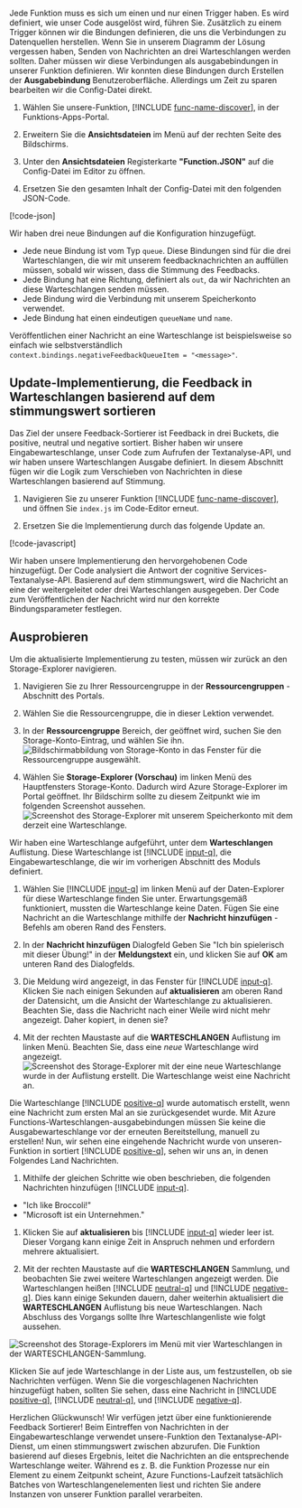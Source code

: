 Jede Funktion muss es sich um einen und nur einen Trigger haben. Es wird definiert, wie unser Code ausgelöst wird, führen Sie. Zusätzlich zu einem Trigger können wir die Bindungen definieren, die uns die Verbindungen zu Datenquellen herstellen. Wenn Sie in unserem Diagramm der Lösung vergessen haben, Senden von Nachrichten an drei Warteschlangen werden sollten. Daher müssen wir diese Verbindungen als ausgabebindungen in unserer Funktion definieren. Wir konnten diese Bindungen durch Erstellen der **Ausgabebindung** Benutzeroberfläche. Allerdings um Zeit zu sparen bearbeiten wir die Config-Datei direkt.

1. Wählen Sie unsere-Funktion, [!INCLUDE [func-name-discover](./func-name-discover.md)], in der Funktions-Apps-Portal.

1. Erweitern Sie die **Ansichtsdateien** im Menü auf der rechten Seite des Bildschirms.

1. Unter den **Ansichtsdateien** Registerkarte **"Function.JSON"** auf die Config-Datei im Editor zu öffnen.

1. Ersetzen Sie den gesamten Inhalt der Config-Datei mit den folgenden JSON-Code.

[!code-json[](../code/function.json)]

Wir haben drei neue Bindungen auf die Konfiguration hinzugefügt.

- Jede neue Bindung ist vom Typ `queue`. Diese Bindungen sind für die drei Warteschlangen, die wir mit unserem feedbacknachrichten an auffüllen müssen, sobald wir wissen, dass die Stimmung des Feedbacks.
- Jede Bindung hat eine Richtung, definiert als `out`, da wir Nachrichten an diese Warteschlangen senden müssen.
- Jede Bindung wird die Verbindung mit unserem Speicherkonto verwendet.
- Jede Bindung hat einen eindeutigen `queueName` und `name`.

Veröffentlichen einer Nachricht an eine Warteschlange ist beispielsweise so einfach wie selbstverständlich `context.bindings.negativeFeedbackQueueItem = "<message>"`.

## <a name="update-implementation-to-sort-feedback-into-queues-based-on-sentiment-score"></a>Update-Implementierung, die Feedback in Warteschlangen basierend auf dem stimmungswert sortieren

Das Ziel der unsere Feedback-Sortierer ist Feedback in drei Buckets, die positive, neutral und negative sortiert. Bisher haben wir unsere Eingabewarteschlange, unser Code zum Aufrufen der Textanalyse-API, und wir haben unsere Warteschlangen Ausgabe definiert. In diesem Abschnitt fügen wir die Logik zum Verschieben von Nachrichten in diese Warteschlangen basierend auf Stimmung.

1. Navigieren Sie zu unserer Funktion [!INCLUDE [func-name-discover](./func-name-discover.md)], und öffnen Sie `index.js` im Code-Editor erneut.

1. Ersetzen Sie die Implementierung durch das folgende Update an.

[!code-javascript[](../code/discover-sentiment+sort.js?highlight=25-48)]

Wir haben unsere Implementierung den hervorgehobenen Code hinzugefügt. Der Code analysiert die Antwort der cognitive Services-Textanalyse-API. Basierend auf dem stimmungswert, wird die Nachricht an eine der weitergeleitet oder drei Warteschlangen ausgegeben. Der Code zum Veröffentlichen der Nachricht wird nur den korrekte Bindungsparameter festlegen.

## <a name="try-it-out"></a>Ausprobieren

Um die aktualisierte Implementierung zu testen, müssen wir zurück an den Storage-Explorer navigieren.

1. Navigieren Sie zu Ihrer Ressourcengruppe in der **Ressourcengruppen** -Abschnitt des Portals.

1. Wählen Sie die Ressourcengruppe, die in dieser Lektion verwendet.

1. In der **Ressourcengruppe** Bereich, der geöffnet wird, suchen Sie den Storage-Konto-Eintrag, und wählen Sie ihn.
    ![Bildschirmabbildung von Storage-Konto in das Fenster für die Ressourcengruppe ausgewählt.](../media/select-storage-account.png)

1. Wählen Sie **Storage-Explorer (Vorschau)** im linken Menü des Hauptfensters Storage-Konto.  Dadurch wird Azure Storage-Explorer im Portal geöffnet. Ihr Bildschirm sollte zu diesem Zeitpunkt wie im folgenden Screenshot aussehen.
    ![Screenshot des Storage-Explorer mit unserem Speicherkonto mit dem derzeit eine Warteschlange.](../media/storage-explorer-menu-inputq.png)

Wir haben eine Warteschlange aufgeführt, unter dem **Warteschlangen** Auflistung. Diese Warteschlange ist [!INCLUDE [input-q](./q-name-input.md)], die Eingabewarteschlange, die wir im vorherigen Abschnitt des Moduls definiert.

1. Wählen Sie [!INCLUDE [input-q](./q-name-input.md)] im linken Menü auf der Daten-Explorer für diese Warteschlange finden Sie unter. Erwartungsgemäß funktioniert, mussten die Warteschlange keine Daten. Fügen Sie eine Nachricht an die Warteschlange mithilfe der **Nachricht hinzufügen** -Befehls am oberen Rand des Fensters.

1. In der **Nachricht hinzufügen** Dialogfeld Geben Sie "Ich bin spielerisch mit dieser Übung!" in der **Meldungstext** ein, und klicken Sie auf **OK** am unteren Rand des Dialogfelds.

1. Die Meldung wird angezeigt, in das Fenster für [!INCLUDE [input-q](./q-name-input.md)]. Klicken Sie nach einigen Sekunden auf **aktualisieren** am oberen Rand der Datensicht, um die Ansicht der Warteschlange zu aktualisieren. Beachten Sie, dass die Nachricht nach einer Weile wird nicht mehr angezeigt. Daher kopiert, in denen sie?

1. Mit der rechten Maustaste auf die **WARTESCHLANGEN** Auflistung im linken Menü. Beachten Sie, dass eine *neue* Warteschlange wird angezeigt.
    ![Screenshot des Storage-Explorer mit der eine neue Warteschlange wurde in der Auflistung erstellt. Die Warteschlange weist eine Nachricht an.](../media/sa-new-output-q.png)

Die Warteschlange [!INCLUDE [positive-q](./q-name-positive.md)] wurde automatisch erstellt, wenn eine Nachricht zum ersten Mal an sie zurückgesendet wurde. Mit Azure Functions-Warteschlangen-ausgabebindungen müssen Sie keine die Ausgabewarteschlange vor der erneuten Bereitstellung, manuell zu erstellen! Nun, wir sehen eine eingehende Nachricht wurde von unseren-Funktion in sortiert [!INCLUDE [positive-q](./q-name-positive.md)], sehen wir uns an, in denen Folgendes Land Nachrichten.

1. Mithilfe der gleichen Schritte wie oben beschrieben, die folgenden Nachrichten hinzufügen [!INCLUDE [input-q](./q-name-input.md)].

- "Ich like Broccoli!"
- "Microsoft ist ein Unternehmen."

1. Klicken Sie auf **aktualisieren** bis [!INCLUDE [input-q](./q-name-input.md)] wieder leer ist. Dieser Vorgang kann einige Zeit in Anspruch nehmen und erfordern mehrere aktualisiert.

1. Mit der rechten Maustaste auf die **WARTESCHLANGEN** Sammlung, und beobachten Sie zwei weitere Warteschlangen angezeigt werden. Die Warteschlangen heißen [!INCLUDE [neutral-q](./q-name-neutral.md)] und [!INCLUDE [negative-q](./q-name-negative.md)]. Dies kann einige Sekunden dauern, daher weiterhin aktualisiert die **WARTESCHLANGEN** Auflistung bis neue Warteschlangen. Nach Abschluss des Vorgangs sollte Ihre Warteschlangenliste wie folgt aussehen.

![Screenshot des Storage-Explorers im Menü mit vier Warteschlangen in der WARTESCHLANGEN-Sammlung.](../media/sa-final-q-list.png)

Klicken Sie auf jede Warteschlange in der Liste aus, um festzustellen, ob sie Nachrichten verfügen. Wenn Sie die vorgeschlagenen Nachrichten hinzugefügt haben, sollten Sie sehen, dass eine Nachricht in [!INCLUDE [positive-q](./q-name-positive.md)], [!INCLUDE [neutral-q](./q-name-neutral.md)], und [!INCLUDE [negative-q](./q-name-negative.md)].

Herzlichen Glückwunsch! Wir verfügen jetzt über eine funktionierende Feedback Sortierer! Beim Eintreffen von Nachrichten in der Eingabewarteschlange verwendet unsere-Funktion den Textanalyse-API-Dienst, um einen stimmungswert zwischen abzurufen. Die Funktion basierend auf dieses Ergebnis, leitet die Nachrichten an die entsprechende Warteschlange weiter. Während es z. B. die Funktion Prozesse nur ein Element zu einem Zeitpunkt scheint, Azure Functions-Laufzeit tatsächlich Batches von Warteschlangenelementen liest und richten Sie andere Instanzen von unserer Funktion parallel verarbeiten.